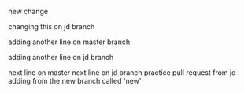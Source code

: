 new change

changing this on jd branch

adding another line on master branch

adding another line on jd branch

next line on master
next line on jd branch
practice pull request from jd
adding from the new branch called 'new'
